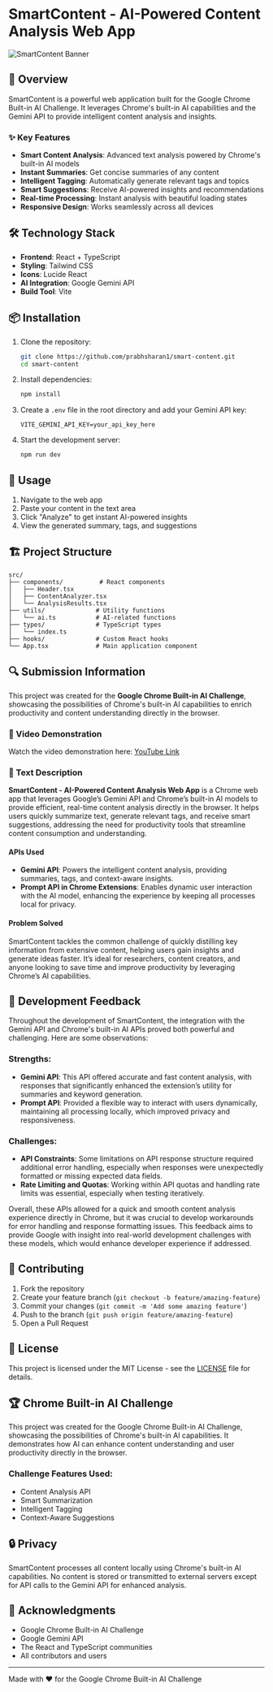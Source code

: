 # SmartContent - AI-Powered Content Analysis Web App

![SmartContent Banner](https://images.unsplash.com/photo-1517694712202-14dd9538aa97?auto=format&fit=crop&q=80&w=1200&h=400)

## 🚀 Overview

SmartContent is a powerful web application built for the Google Chrome Built-in AI Challenge. It leverages Chrome's built-in AI capabilities and the Gemini API to provide intelligent content analysis and insights.

### ✨ Key Features

- **Smart Content Analysis**: Advanced text analysis powered by Chrome's built-in AI models
- **Instant Summaries**: Get concise summaries of any content
- **Intelligent Tagging**: Automatically generate relevant tags and topics
- **Smart Suggestions**: Receive AI-powered insights and recommendations
- **Real-time Processing**: Instant analysis with beautiful loading states
- **Responsive Design**: Works seamlessly across all devices

## 🛠️ Technology Stack

- **Frontend**: React + TypeScript
- **Styling**: Tailwind CSS
- **Icons**: Lucide React
- **AI Integration**: Google Gemini API
- **Build Tool**: Vite

## 📦 Installation

1. Clone the repository:
   ```bash
   git clone https://github.com/prabhsharan1/smart-content.git
   cd smart-content
   ```

2. Install dependencies:
   ```bash
   npm install
   ```

3. Create a `.env` file in the root directory and add your Gemini API key:
   ```env
   VITE_GEMINI_API_KEY=your_api_key_here
   ```

4. Start the development server:
   ```bash
   npm run dev
   ```

## 🎯 Usage

1. Navigate to the web app
2. Paste your content in the text area
3. Click "Analyze" to get instant AI-powered insights
4. View the generated summary, tags, and suggestions

## 🏗️ Project Structure

```
src/
├── components/          # React components
│   ├── Header.tsx
│   ├── ContentAnalyzer.tsx
│   └── AnalysisResults.tsx
├── utils/              # Utility functions
│   └── ai.ts           # AI-related functions
├── types/              # TypeScript types
│   └── index.ts
├── hooks/              # Custom React hooks
└── App.tsx             # Main application component
```

## 🔍 Submission Information
This project was created for the **Google Chrome Built-in AI Challenge**, showcasing the possibilities of Chrome's built-in AI capabilities to enrich productivity and content understanding directly in the browser.

### 🎥 Video Demonstration
Watch the video demonstration here: [YouTube Link](https://youtu.be/your-video-link)

### 📝 Text Description

**SmartContent - AI-Powered Content Analysis Web App** is a Chrome web app that leverages Google’s Gemini API and Chrome’s built-in AI models to provide efficient, real-time content analysis directly in the browser. It helps users quickly summarize text, generate relevant tags, and receive smart suggestions, addressing the need for productivity tools that streamline content consumption and understanding.

#### APIs Used
- **Gemini API**: Powers the intelligent content analysis, providing summaries, tags, and context-aware insights.
- **Prompt API in Chrome Extensions**: Enables dynamic user interaction with the AI model, enhancing the experience by keeping all processes local for privacy.

#### Problem Solved
SmartContent tackles the common challenge of quickly distilling key information from extensive content, helping users gain insights and generate ideas faster. It’s ideal for researchers, content creators, and anyone looking to save time and improve productivity by leveraging Chrome’s AI capabilities.

## 📝 Development Feedback

Throughout the development of SmartContent, the integration with the Gemini API and Chrome's built-in AI APIs proved both powerful and challenging. Here are some observations:

### Strengths:

- **Gemini API**: This API offered accurate and fast content analysis, with responses that significantly enhanced the extension’s utility for summaries and keyword generation.
- **Prompt API**: Provided a flexible way to interact with users dynamically, maintaining all processing locally, which improved privacy and responsiveness.

### Challenges:

- **API Constraints**: Some limitations on API response structure required additional error handling, especially when responses were unexpectedly formatted or missing expected data fields.
- **Rate Limiting and Quotas**: Working within API quotas and handling rate limits was essential, especially when testing iteratively.

Overall, these APIs allowed for a quick and smooth content analysis experience directly in Chrome, but it was crucial to develop workarounds for error handling and response formatting issues. This feedback aims to provide Google with insight into real-world development challenges with these models, which would enhance developer experience if addressed.


## 🤝 Contributing

1. Fork the repository
2. Create your feature branch (`git checkout -b feature/amazing-feature`)
3. Commit your changes (`git commit -m 'Add some amazing feature'`)
4. Push to the branch (`git push origin feature/amazing-feature`)
5. Open a Pull Request

## 📄 License

This project is licensed under the MIT License - see the [LICENSE](LICENSE) file for details.

## 🏆 Chrome Built-in AI Challenge

This project was created for the Google Chrome Built-in AI Challenge, showcasing the possibilities of Chrome's built-in AI capabilities. It demonstrates how AI can enhance content understanding and user productivity directly in the browser.

### Challenge Features Used:
- Content Analysis API
- Smart Summarization
- Intelligent Tagging
- Context-Aware Suggestions

## 🔒 Privacy

SmartContent processes all content locally using Chrome's built-in AI capabilities. No content is stored or transmitted to external servers except for API calls to the Gemini API for enhanced analysis.

## 🙏 Acknowledgments

- Google Chrome Built-in AI Challenge
- Google Gemini API
- The React and TypeScript communities
- All contributors and users

---

Made with ❤️ for the Google Chrome Built-in AI Challenge